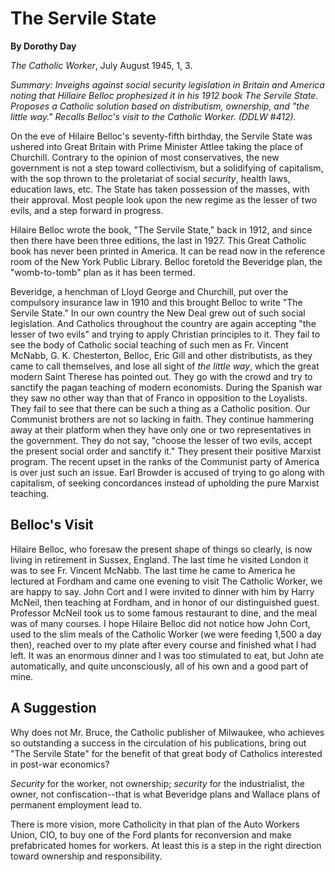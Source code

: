 The Servile State
=================

**By Dorothy Day**

*The Catholic Worker*, July August 1945, 1, 3.

*Summary: Inveighs against social security legislation in Britain and
America noting that Hillaire Belloc prophesized it in his 1912 book *The
Servile State*. Proposes a Catholic solution based on distributism,
ownership, and "the little way." Recalls Belloc's visit to the Catholic
Worker. (DDLW \#412).*

On the eve of Hilaire Belloc's seventy-fifth birthday, the Servile State
was ushered into Great Britain with Prime Minister Attlee taking the
place of Churchill. Contrary to the opinion of most conservatives, the
new government is not a step toward collectivism, but a solidifying of
capitalism, with the sop thrown to the proletariat of social *security*,
health laws, education laws, etc. The State has taken possession of the
masses, with their approval. Most people look upon the new regime as the
lesser of two evils, and a step forward in progress.

Hilaire Belloc wrote the book, "The Servile State," back in 1912, and
since then there have been three editions, the last in 1927. This Great
Catholic book has never been printed in America. It can be read now in
the reference room of the New York Public Library. Belloc foretold the
Beveridge plan, the "womb-to-tomb" plan as it has been termed.

Beveridge, a henchman of Lloyd George and Churchill, put over the
compulsory insurance law in 1910 and this brought Belloc to write "The
Servile State." In our own country the New Deal grew out of such social
legislation. And Catholics throughout the country are again accepting
"the lesser of two evils" and trying to apply Christian principles to
it. They fail to see the body of Catholic social teaching of such men as
Fr. Vincent McNabb, G. K. Chesterton, Belloc, Eric Gill and other
distributists, as they came to call themselves, and lose all sight of
*the little way*, which the great modern Saint Therese has pointed out.
They go with the crowd and try to sanctify the pagan teaching of modern
economists. During the Spanish war they saw no other way than that of
Franco in opposition to the Loyalists. They fail to see that there can
be such a thing as a Catholic position. Our Communist brothers are not
so lacking in faith. They continue hammering away at their platform when
they have only one or two representatives in the government. They do not
say, "choose the lesser of two evils, accept the present social order
and sanctify it." They present their positive Marxist program. The
recent upset in the ranks of the Communist party of America is over just
such an issue. Earl Browder is accused of trying to go along with
capitalism, of seeking concordances instead of upholding the pure
Marxist teaching.

Belloc's Visit
--------------

Hilaire Belloc, who foresaw the present shape of things so clearly, is
now living in retirement in Sussex, England. The last time he visited
London it was to see Fr. Vincent McNabb. The last time he came to
America he lectured at Fordham and came one evening to visit The
Catholic Worker, we are happy to say. John Cort and I were invited to
dinner with him by Harry McNeil, then teaching at Fordham, and in honor
of our distinguished guest. Professor McNeil took us to some famous
restaurant to dine, and the meal was of many courses. I hope Hilaire
Belloc did not notice how John Cort, used to the slim meals of the
Catholic Worker (we were feeding 1,500 a day then), reached over to my
plate after every course and finished what I had left. It was an
enormous dinner and I was too stimulated to eat, but John ate
automatically, and quite unconsciously, all of his own and a good part
of mine.

A Suggestion
------------

Why does not Mr. Bruce, the Catholic publisher of Milwaukee, who
achieves so outstanding a success in the circulation of his
publications, bring out "The Servile State" for the benefit of that
great body of Catholics interested in post-war economics?

*Security* for the worker, not ownership; *security* for the
industrialist, the owner, not confiscation--that is what Beveridge plans
and Wallace plans of permanent employment lead to.

There is more vision, more Catholicity in that plan of the Auto Workers
Union, CIO, to buy one of the Ford plants for reconversion and make
prefabricated homes for workers. At least this is a step in the right
direction toward ownership and responsibility.
